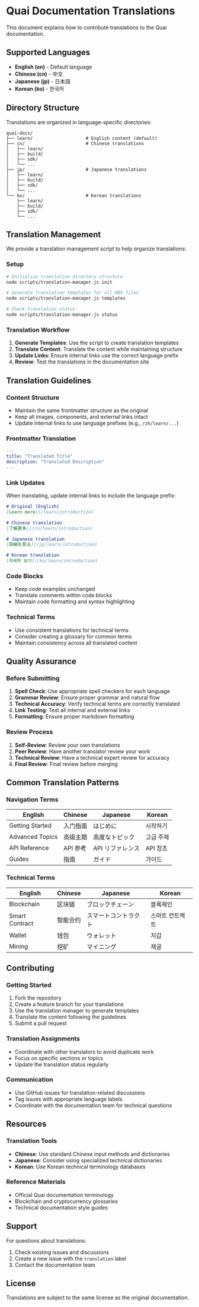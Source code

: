 # Quai Documentation Translations

This document explains how to contribute translations to the Quai documentation.

## Supported Languages

- **English (en)** - Default language
- **Chinese (cn)** - 中文
- **Japanese (jp)** - 日本語  
- **Korean (ko)** - 한국어

## Directory Structure

Translations are organized in language-specific directories:

```
quai-docs/
├── learn/                    # English content (default)
├── cn/                       # Chinese translations
│   ├── learn/
│   ├── build/
│   ├── sdk/
│   └── ...
├── jp/                       # Japanese translations
│   ├── learn/
│   ├── build/
│   ├── sdk/
│   └── ...
└── ko/                       # Korean translations
    ├── learn/
    ├── build/
    ├── sdk/
    └── ...
```

## Translation Management

We provide a translation management script to help organize translations:

### Setup

```bash
# Initialize translation directory structure
node scripts/translation-manager.js init

# Generate translation templates for all MDX files
node scripts/translation-manager.js templates

# Check translation status
node scripts/translation-manager.js status
```

### Translation Workflow

1. **Generate Templates**: Use the script to create translation templates
2. **Translate Content**: Translate the content while maintaining structure
3. **Update Links**: Ensure internal links use the correct language prefix
4. **Review**: Test the translations in the documentation site

## Translation Guidelines

### Content Structure

- Maintain the same frontmatter structure as the original
- Keep all images, components, and external links intact
- Update internal links to use language prefixes (e.g., `/zh/learn/...`)

### Frontmatter Translation

```yaml
---
title: "Translated Title"
description: "Translated Description"
---
```

### Link Updates

When translating, update internal links to include the language prefix:

```markdown
# Original (English)
[Learn more](/learn/introduction)

# Chinese translation
[了解更多](/cn/learn/introduction)

# Japanese translation  
[詳細を見る](/jp/learn/introduction)

# Korean translation
[자세히 보기](/ko/learn/introduction)
```

### Code Blocks

- Keep code examples unchanged
- Translate comments within code blocks
- Maintain code formatting and syntax highlighting

### Technical Terms

- Use consistent translations for technical terms
- Consider creating a glossary for common terms
- Maintain consistency across all translated content

## Quality Assurance

### Before Submitting

1. **Spell Check**: Use appropriate spell checkers for each language
2. **Grammar Review**: Ensure proper grammar and natural flow
3. **Technical Accuracy**: Verify technical terms are correctly translated
4. **Link Testing**: Test all internal and external links
5. **Formatting**: Ensure proper markdown formatting

### Review Process

1. **Self-Review**: Review your own translations
2. **Peer Review**: Have another translator review your work
3. **Technical Review**: Have a technical expert review for accuracy
4. **Final Review**: Final review before merging

## Common Translation Patterns

### Navigation Terms

| English | Chinese | Japanese | Korean |
|---------|---------|----------|--------|
| Getting Started | 入门指南 | はじめに | 시작하기 |
| Advanced Topics | 高级主题 | 高度なトピック | 고급 주제 |
| API Reference | API 参考 | API リファレンス | API 참조 |
| Guides | 指南 | ガイド | 가이드 |

### Technical Terms

| English | Chinese | Japanese | Korean |
|---------|---------|----------|--------|
| Blockchain | 区块链 | ブロックチェーン | 블록체인 |
| Smart Contract | 智能合约 | スマートコントラクト | 스마트 컨트랙트 |
| Wallet | 钱包 | ウォレット | 지갑 |
| Mining | 挖矿 | マイニング | 채굴 |

## Contributing

### Getting Started

1. Fork the repository
2. Create a feature branch for your translations
3. Use the translation manager to generate templates
4. Translate the content following the guidelines
5. Submit a pull request

### Translation Assignments

- Coordinate with other translators to avoid duplicate work
- Focus on specific sections or topics
- Update the translation status regularly

### Communication

- Use GitHub issues for translation-related discussions
- Tag issues with appropriate language labels
- Coordinate with the documentation team for technical questions

## Resources

### Translation Tools

- **Chinese**: Use standard Chinese input methods and dictionaries
- **Japanese**: Consider using specialized technical dictionaries
- **Korean**: Use Korean technical terminology databases

### Reference Materials

- Official Quai documentation terminology
- Blockchain and cryptocurrency glossaries
- Technical documentation style guides

## Support

For questions about translations:

1. Check existing issues and discussions
2. Create a new issue with the `translation` label
3. Contact the documentation team

## License

Translations are subject to the same license as the original documentation. 